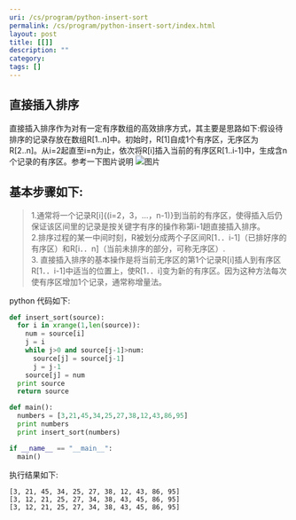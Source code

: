 ```yaml
---
uri: /cs/program/python-insert-sort
permalink: /cs/program/python-insert-sort/index.html
layout: post
title: [[]]
description: ""
category:
tags: []
---
```


## 直接插入排序


直接插入排序作为对有一定有序数组的高效排序方式，其主要是思路如下:假设待排序的记录存放在数组R[1..n]中。初始时，R[1]自成1个有序区，无序区为R[2..n]。从i=2起直至i=n为止，依次将R[i]插入当前的有序区R[1..i-1]中，生成含n个记录的有序区。参考一下图片说明
![图片](http://i.imgur.com/H0W2KL5.png)

## 基本步骤如下:

>1.通常将一个记录R[i]{(i=2，3，…，n-1)}到当前的有序区，使得插入后仍保证该区间里的记录是按关键字有序的操作称第i-1趟直接插入排序。<br/>
>2.排序过程的某一中间时刻，R被划分成两个子区间R[1．．i-1]（已排好序的有序区）和R[i．．n]（当前未排序的部分，可称无序区）.<br/>
>3. 直接插入排序的基本操作是将当前无序区的第1个记录R[i]插人到有序区R[1．．i-1]中适当的位置上，使R[1．．i]变为新的有序区。因为这种方法每次使有序区增加1个记录，通常称增量法。<br/>
>
>

python 代码如下:

```python
def insert_sort(source):
  for i in xrange(1,len(source)):
    num = source[i]
    j = i
    while j>0 and source[j-1]>num:
      source[j] = source[j-1]
      j = j-1
    source[j] = num
  print source
  return source

def main():
  numbers = [3,21,45,34,25,27,38,12,43,86,95]
  print numbers
  print insert_sort(numbers)

if __name__ == "__main__":
  main()

```

执行结果如下:


    [3, 21, 45, 34, 25, 27, 38, 12, 43, 86, 95]
    [3, 12, 21, 25, 27, 34, 38, 43, 45, 86, 95]
    [3, 12, 21, 25, 27, 34, 38, 43, 45, 86, 95]
